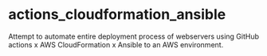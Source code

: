 # actions_cloudformation_ansible
Attempt to automate entire deployment process of webservers using GitHub actions x AWS CloudFormation x Ansible to an AWS environment.
